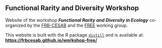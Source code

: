 ## Functional Rarity and Diversity Workshop


Website of the workshop **_Functional Rarity and Diversity in Ecology_**
co-organized by the
[FRB-CESAB](https://www.fondationbiodiversite.fr/en/about-the-foundation/le-cesab/)
and the
[FREE](https://www.fondationbiodiversite.fr/en/the-frb-in-action/programs-and-projects/le-cesab/free/) 
working group.

This website is built with the R package [`distill`](https://rstudio.github.io/distill/)
and is available at: **https://frbcesab.github.io/workshop-free/**
